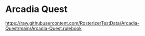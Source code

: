 # Arcadia Quest

https://raw.githubusercontent.com/RosterizerTestData/Arcadia-Quest/main/Arcadia-Quest.rulebook
